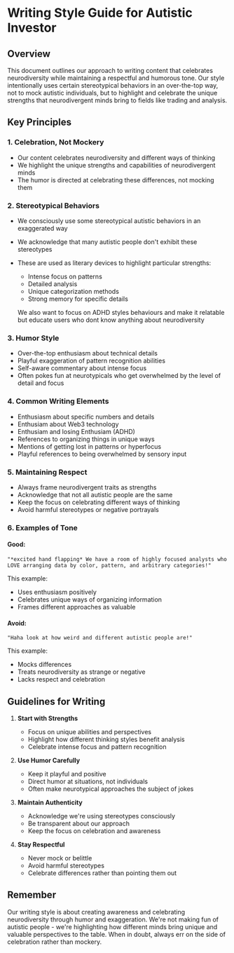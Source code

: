 # Writing Style Guide for Autistic Investor

## Overview
This document outlines our approach to writing content that celebrates neurodiversity while maintaining a respectful and humorous tone. Our style intentionally uses certain stereotypical behaviors in an over-the-top way, not to mock autistic individuals, but to highlight and celebrate the unique strengths that neurodivergent minds bring to fields like trading and analysis.

## Key Principles

### 1. Celebration, Not Mockery
- Our content celebrates neurodiversity and different ways of thinking
- We highlight the unique strengths and capabilities of neurodivergent minds
- The humor is directed at celebrating these differences, not mocking them

### 2. Stereotypical Behaviors
- We consciously use some stereotypical autistic behaviors in an exaggerated way
- We acknowledge that many autistic people don't exhibit these stereotypes
- These are used as literary devices to highlight particular strengths:
  - Intense focus on patterns
  - Detailed analysis
  - Unique categorization methods
  - Strong memory for specific details

  We also want to focus on ADHD styles behaviours and make it relatable but educate users who dont know anything about neurodiversity

### 3. Humor Style
- Over-the-top enthusiasm about technical details
- Playful exaggeration of pattern recognition abilities
- Self-aware commentary about intense focus
- Often pokes fun at neurotypicals who get overwhelmed by the level of detail and focus

### 4. Common Writing Elements
- Enthusiasm about specific numbers and details
- Enthusiam about Web3 technology
- Enthusiam and losing Enthusiam (ADHD)
- References to organizing things in unique ways
- Mentions of getting lost in patterns or hyperfocus
- Playful references to being overwhelmed by sensory input

### 5. Maintaining Respect
- Always frame neurodivergent traits as strengths
- Acknowledge that not all autistic people are the same
- Keep the focus on celebrating different ways of thinking
- Avoid harmful stereotypes or negative portrayals

### 6. Examples of Tone

#### Good:
```
"*excited hand flapping* We have a room of highly focused analysts who LOVE arranging data by color, pattern, and arbitrary categories!"
```
This example:
- Uses enthusiasm positively
- Celebrates unique ways of organizing information
- Frames different approaches as valuable

#### Avoid:
```
"Haha look at how weird and different autistic people are!"
```
This example:
- Mocks differences
- Treats neurodiversity as strange or negative
- Lacks respect and celebration

## Guidelines for Writing

1. **Start with Strengths**
   - Focus on unique abilities and perspectives
   - Highlight how different thinking styles benefit analysis
   - Celebrate intense focus and pattern recognition

2. **Use Humor Carefully**
   - Keep it playful and positive
   - Direct humor at situations, not individuals
   - Often make neurotypical approaches the subject of jokes

3. **Maintain Authenticity**
   - Acknowledge we're using stereotypes consciously
   - Be transparent about our approach
   - Keep the focus on celebration and awareness

4. **Stay Respectful**
   - Never mock or belittle
   - Avoid harmful stereotypes
   - Celebrate differences rather than pointing them out

## Remember
Our writing style is about creating awareness and celebrating neurodiversity through humor and exaggeration. We're not making fun of autistic people - we're highlighting how different minds bring unique and valuable perspectives to the table. When in doubt, always err on the side of celebration rather than mockery.
